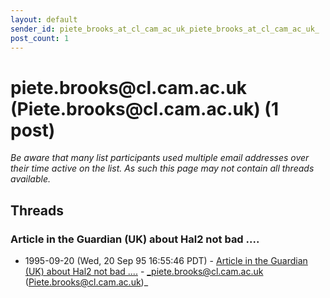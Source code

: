 ```yaml
---
layout: default
sender_id: piete_brooks_at_cl_cam_ac_uk_piete_brooks_at_cl_cam_ac_uk_
post_count: 1
---
```


# piete.brooks<span>@</span>cl.cam.ac.uk (Piete.brooks<span>@</span>cl.cam.ac.uk) (1 post)

_Be aware that many list participants used multiple email addresses over their time active on the list. As such this page may not contain all threads available._

## Threads

### Article in the Guardian (UK) about Hal2 not bad ....
+ 1995-09-20 (Wed, 20 Sep 95 16:55:46 PDT) - [Article in the Guardian (UK) about Hal2 not bad ....](/archive/1995/09/f8f5d622fb037a9917c2cf1cda6ba83a43437a876d6cb20a09b4ce05e597aea6) - _piete.brooks@cl.cam.ac.uk (Piete.brooks@cl.cam.ac.uk)_


